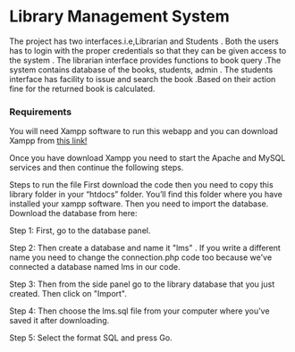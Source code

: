 # Library Management System 

The project has two interfaces.i.e,Librarian and Students .
Both the users has to  login with the proper credentials so that they can be given access to the system . 
The librarian interface provides functions to  book query .The system contains  database of the books, students, admin . 
The students interface has facility to issue and search the book .Based on their action fine for the  returned book is calculated.

### Requirements
You will need Xampp software to run this webapp and you can download Xampp from [this link!](https://www.apachefriends.org/index.html)

Once you have download Xampp you need to start the Apache and MySQL services and then continue the following steps.


Steps to run the file 
First download the code then you need to copy this library folder in your “htdocs” folder. You’ll find this folder where you have installed your xampp software.
Then you need to import the database. Download the database from here:

Step 1:
First, go to the database panel.

Step 2:
Then create a database and name it  "lms" . If you write a different name you need to change the connection.php code too because we've connected a database named lms in our code.

Step 3:
Then from the side panel go to the library database that you just created. Then click on "Import".

Step 4:
Then choose the lms.sql file from your computer where you've saved it after downloading.

Step 5: 
Select the format SQL and press Go.



